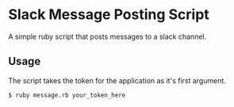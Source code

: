 # Slack Message Posting Script
 
A simple ruby script that posts messages to a slack channel.

## Usage

The script takes the token for the application as it's first argument.

````
$ ruby message.rb your_token_here
````
